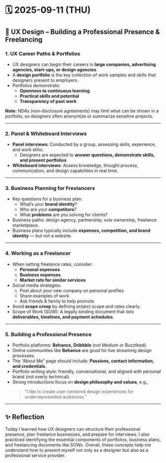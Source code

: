 # 🗓️ 2025-09-11 (THU)

## 📘 UX Design – Building a Professional Presence & Freelancing

### 1. UX Career Paths & Portfolios
- UX designers can begin their careers in **large companies, advertising agencies, start-ups, or design agencies**.  
- A **design portfolio** is the key collection of work samples and skills that designers present to employers.  
- Portfolios demonstrate:  
  - **Openness to continuous learning**  
  - **Practical skills and potential**  
  - **Transparency of past work**  

**Note:** NDAs (non-disclosure agreements) may limit what can be shown in a portfolio, so designers often anonymize or summarize sensitive projects.

---

### 2. Panel & Whiteboard Interviews
- **Panel interviews**: Conducted by a group, assessing skills, experience, and work ethic.  
  - Designers are expected to **answer questions, demonstrate skills, and present portfolios**.  
- **Whiteboard interviews**: Assess knowledge, thought process, communication, and design capabilities in real time.

---

### 3. Business Planning for Freelancers
- Key questions for a business plan:  
  - What’s your **brand identity**?  
  - Who are your **competitors**?  
  - What **problems** are you solving for clients?  
- Business paths: design agency, partnership, sole ownership, freelance marketplace.  
- Business plans typically include **expenses, competition, and brand identity** — but not a website.

---

### 4. Working as a Freelancer
- When setting freelance rates, consider:  
  - **Personal expenses**  
  - **Business expenses**  
  - **Market rate for similar services**  
- Social media strategies:  
  - Post about your new company on personal profiles  
  - Share examples of work  
  - Ask friends & family to help promote  
- Avoid **scope creep** by defining project scope and rates clearly.  
- Scope of Work (SOW): A legally binding document that lists **deliverables, timelines, and payment schedules**.

---

### 5. Building a Professional Presence
- Portfolio platforms: **Behance, Dribbble** (not Medium or Buzzfeed).  
- Online communities like **Behance** are good for live streaming design processes.  
- The “About Me” page should include: **Passions, contact information, and credentials**.  
- Portfolio writing style: friendly, conversational, and aligned with personal brand (not overly technical).  
- Strong introductions focus on **design philosophy and values**, e.g.,  
  > “I like to create user-centered design experiences for underrepresented audiences.”

---

## ✨ Reflection
Today I learned how UX designers can structure their professional presence, plan freelance businesses, and prepare for interviews. I also practiced identifying the essential components of portfolios, business plans, and freelancing documents like SOWs. Overall, these concepts help me understand how to present myself not only as a designer but also as a professional service provider.
